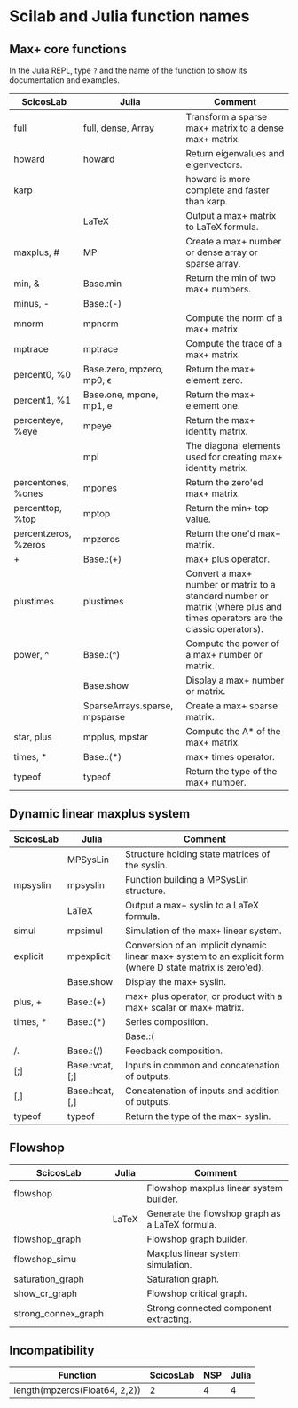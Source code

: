# Scilab and Julia function names

## Max+ core functions

In the Julia REPL, type `?` and the name of the function to show its documentation and examples.

| ScicosLab            | Julia                         | Comment                                                                                                                    |
|----------------------|-------------------------------|----------------------------------------------------------------------------------------------------------------------------|
| full                 | full, dense, Array            | Transform a sparse max+ matrix to a dense max+ matrix.                                                                     |
| howard               | howard                        | Return eigenvalues and eigenvectors.                                                                                       |
| karp                 |                               | howard is more complete and faster than karp.                                                                              |
|                      | LaTeX                         | Output a max+ matrix to LaTeX formula.                                                                                     |
| maxplus, #           | MP                            | Create a max+ number or dense array or sparse array.                                                                       |
| min, &               | Base.min                      | Return the min of two max+ numbers.                                                                                        |
| minus, -             | Base.:(-)                     |                                                                                                                            |
| mnorm                | mpnorm                        | Compute the norm of a max+ matrix.                                                                                         |
| mptrace              | mptrace                       | Compute the trace of a max+ matrix.                                                                                        |
| percent0, %0         | Base.zero, mpzero, mp0, ϵ     | Return the max+ element zero.                                                                                              |
| percent1, %1         | Base.one, mpone, mp1, e       | Return the max+ element one.                                                                                               |
| percenteye, %eye     | mpeye                         | Return the max+ identity matrix.                                                                                           |
|                      | mpI                           | The diagonal elements used for creating max+ identity matrix.                                                              |
| percentones, %ones   | mpones                        | Return the zero'ed max+ matrix.                                                                                            |
| percenttop, %top     | mptop                         | Return the min+ top value.                                                                                                 |
| percentzeros, %zeros | mpzeros                       | Return the one'd max+ matrix.                                                                                              |
| +                    | Base.:(+)                     | max+ plus operator.                                                                                                        |
| plustimes            | plustimes                     | Convert a max+ number or matrix to a standard number or matrix (where plus and times operators are the classic operators). |
| power, ^             | Base.:(^)                     | Compute the power of a max+ number or matrix.                                                                              |
|                      | Base.show                     | Display a max+ number or matrix.                                                                                           |
|                      | SparseArrays.sparse, mpsparse | Create a max+ sparse matrix.                                                                                               |
| star, plus           | mpplus, mpstar                | Compute the A* of the max+ matrix.                                                                                         |
| times, *             | Base.:(*)                     | max+ times operator.                                                                                                       |
| typeof               | typeof                        | Return the type of the max+ number.                                                                                        |

## Dynamic linear maxplus system

| ScicosLab| Julia            | Comment                                                                                                      |
|----------|------------------|--------------------------------------------------------------------------------------------------------------|
|          | MPSysLin         | Structure holding state matrices of the syslin.                                                              |
| mpsyslin | mpsyslin         | Function building a MPSysLin structure.                                                                      |
|          | LaTeX            | Output a max+ syslin to a LaTeX formula.                                                                     |
| simul    | mpsimul          | Simulation of the max+ linear system.                                                                        |
| explicit | mpexplicit       | Conversion of an implicit dynamic linear max+ system to an explicit form (where D state matrix is zero'ed).  |
|          | Base.show        | Display the max+ syslin.                                                                                     |
| plus, +  | Base.:(+)        | max+ plus operator, or product with a max+ scalar or max+ matrix.                                            |
| times, * | Base.:(*)        | Series composition.                                                                                          |
| |        | Base.:(|)        | Diagonal composition.                                                                                        |
| /.       | Base.:(/)        | Feedback composition.                                                                                        |
| [;]      | Base.:vcat, [;]  | Inputs in common and concatenation of outputs.                                                               |
| [,]      | Base.:hcat, [,]  |  Concatenation of inputs and addition of outputs.                                                            |
| typeof   | typeof           | Return the type of the max+ syslin.                                                                          |

## Flowshop

| ScicosLab           | Julia | Comment                                         |
|---------------------|-------|-------------------------------------------------|
| flowshop            |       | Flowshop maxplus linear system builder.         |
|                     | LaTeX | Generate the flowshop graph as a LaTeX formula. |
| flowshop_graph      |       | Flowshop graph builder.                         |
| flowshop_simu       |       | Maxplus linear system simulation.               |
| saturation_graph    |       | Saturation graph.                               |
| show_cr_graph       |       | Flowshop critical graph.                        |
| strong_connex_graph |       | Strong connected component extracting.          |

## Incompatibility

| Function                      | ScicosLab | NSP | Julia   |
|-------------------------------|-----------|-----|---------|
| length(mpzeros(Float64, 2,2)) | 2         | 4   | 4       |
